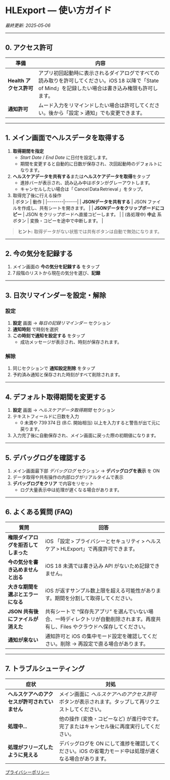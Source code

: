 # HLExport — 使い方ガイド
*最終更新: 2025‑05‑06*

---

## 0. アクセス許可
| 準備 | 内容 |
|------|------|
| **Health アクセス許可** | アプリ初回起動時に表示されるダイアログですべての読み取りを許可してください。iOS 18 以降で「State of Mind」を記録したい場合は書き込み権限も許可します。 |
| **通知許可** | ムード入力をリマインドしたい場合は許可してください。後から「設定 > 通知」でも変更できます。 |

---

## 1. メイン画面でヘルスデータを取得する
1. **取得期間を指定**  
   - *Start Date* / *End Date* に日付を設定します。  
   - 期間を変更すると自動的に日数が保存され、次回起動時のデフォルトになります。
2. **ヘルスケアデータを共有する**または**ヘルスケアデータを取得**をタップ  
   - 進捗バーが表示され、読み込み中はボタンがグレーアウトします。  
   - キャンセルしたい場合は「 Cancel Data Retrieval 」をタップ。
3. 取得完了後に行える操作  
   | ボタン | 動作 |
   |--------|------|
   | **JSONデータを共有する** | JSON ファイルを作成し、共有シートを開きます。 |
   | **JSONデータをクリップボードにコピー** | JSON をクリップボードへ直接コピーします。 |
   | (各処理中) **中止** 系ボタン | 変換・コピーを途中で中断します。 |

> **ヒント:** 取得データがない状態では共有ボタンは自動で無効になります。

---

## 2. 今の気分を記録する
1. メイン画面の **今の気分を記録する** をタップ  
2. 7 段階のリストから現在の気分を選び、**記録**  

---

## 3. 日次リマインダーを設定・解除
### 設定
1. **設定** 画面 → *毎日の記録リマインダー* セクション  
2. **通知時刻** で時刻を選択  
3. **この時刻で通知を設定する** をタップ  
   - 成功メッセージが表示され、時刻が保存されます。

### 解除
1. 同じセクションで **通知設定削除** をタップ  
2. 予約済み通知と保存された時刻がすべて削除されます。

---

## 4. デフォルト取得期間を変更する
1. **設定** 画面 → *ヘルスケアデータ取得期間* セクション
2. テキストフィールドに日数を入力  
   - 0 未満や 739 374 日 (B.C. 開始相当) 以上を入力すると警告が出て元に戻ります。  
3. 入力完了後に自動保存され、メイン画面に戻った際の初期値になります。

---

## 5. デバッグログを確認する  
1. メイン画面最下部 *デバッグログ* セクション → **デバッグログを表示** を ON  
2. データ取得や共有操作の内部ログがリアルタイムで表示  
3. **デバッグログをクリア** で内容をリセット  
   - ログ大量表示中は処理が遅くなる場合があります。

---

## 6. よくある質問 (FAQ)

| 質問 | 回答 |
|------|------|
| **権限ダイアログを拒否してしまった** | iOS 「設定 > プライバシーとセキュリティ > ヘルスケア > HLExport」で再度許可できます。 |
| **今の気分を書き込めません と出る** | iOS 18 未満では書き込み API がないため記録できません。 |
| **大きな期間を選ぶとエラーになる** | iOS が返すサンプル数上限を超える可能性があります。期間を分割して取得してください。 |
| **JSON 共有後にファイルが消えた** | 共有シートで “保存先アプリ” を選んでいない場合、一時ディレクトリが自動削除されます。再度共有し、Files やクラウドへ保存してください。 |
| **通知が来ない** | 通知許可と iOS の集中モード設定を確認してください。削除 → 再設定で直る場合があります。 |

---

## 7. トラブルシューティング

| 症状 | 対処 |
|------|------|
| **ヘルスケアへのアクセスが許可されていません** | メイン画面に *ヘルスケアへのアクセス許可* ボタンが表示されます。タップして再リクエストしてください。 |
| **処理中...** | 他の操作 (変換・コピーなど) が進行中です。完了またはキャンセル後に再度実行してください。 |
| **処理がフリーズしたように見える** | デバッグログを ON にして進捗を確認してください。iOS の省電力モード中は処理が遅くなる場合があります。 |


[プライバシーポリシー](PrivacyPolicy_JPN)